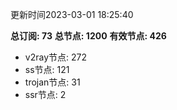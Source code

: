 更新时间2023-03-01 18:25:40

**总订阅: 73**
**总节点: 1200**
**有效节点: 426**
- v2ray节点: 272
- ss节点: 121
- trojan节点: 31
- ssr节点: 2
